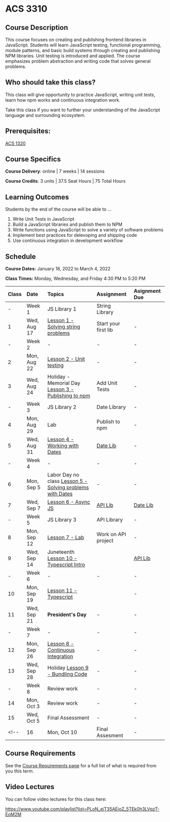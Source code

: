 # ACS 3310

<!-- | Course Section | Instructor | Slack Channel | Course Website | Instructor 1-on-1 |
| :---: | :---: | :---: | :---: | :---: |
| A | **@mitchell** | `#few-2-1-js-libs` | [make.sc/few2.1](https://make.sc/few2.1) | [Virtual Office](https://make.sc/mitchell-zoom) | -->

## Course Description

This course focuses on creating and publishing frontend libraries in JavaScript. Students will learn JavaScript testing, functional programming, module patterns, and basic build systems through creating and publishing NPM libraries. Unit testing is introduced and applied. The course emphasizes problem abstraction and writing code that solves general problems.

## Who should take this class?

This class will give opportunity to practice JavaScript, writing unit tests, learn how npm works and continuous integration work.

Take this class if you want to further your understanding of the JavaScript language and surrounding ecosystem.

## Prerequisites:  

[ACS 1320](https://github.com/Tech-at-DU/ACS-1320-JavaScript-Foundations)

## Course Specifics

**Course Delivery**: online | 7 weeks | 14 sessions

**Course Credits**: 3 units | 37.5 Seat Hours | 75 Total Hours

## Learning Outcomes

Students by the end of the course will be able to ...

1. Write Unit Tests in JavaScript
1. Build a JavaScript libraries and publish them to NPM
1. Write functions using JavaScript to solve a variety of software problems
1. Implement best practices for delevoping and shipping code
1. Use continuous integration in development workflow

## Schedule

**Course Dates:** January 18, 2022 to March 4, 2022

**Class Times:** Monday, Wednesday, and Friday 4:30 PM to 5:20 PM

| Class | Date | Topics | Assignment | Asignment Due |
|:------|:-----|:-------|:-----------|:--------------|
|  -    | Week 1 | JS Library 1 | String Library |  |
|  1    | Wed, Aug 17 | [Lesson 1 - Solving string problems] | Start your first lib | - |
|  -    | Week 2 | - | - | - |
|  2    | Mon, Aug 22 | [Lesson 2 - Unit testing] | - | - |
|  3    | Wed, Aug 24 | Holiday - Memorial Day [Lesson 3 - Publishing to npm] | Add Unit Tests | - |
|  -    | Week 3 | JS Library 2 | Date Library | - |
|  4    | Mon, Aug 29 | Lab | Publish to npm | - |
|  5    | Wed, Aug 31 | [Lesson 4 - Working with Dates] | [Date Lib] | - |
|  -    | Week 4 | - | - | - |
|  6    | Mon, Sep 5 | Labor Day no class [Lesson 5 - Solving problems with Dates] | - | - |
|  7    | Wed, Sep 7 | [Lesson 6 - Async JS] | [API Lib] | [Date Lib] |
|  -    | Week 5 | JS Library 3 | API Library | - |
|  8    | Mon, Sep 12 | [Lesson 7 - Lab] | Work on API project | - |
|  9    | Wed, Sep 14 | Juneteenth [Lesson 10 - Typescript Intro] |  | [API Lib] |
|  -    | Week 6 | - | - | - |
| 10    | Mon, Sep 19 | [Lesson 11 - Typescript] |  | - |
| 11    | Wed, Sep 21 | **President's Day** | - | - |
|  -    | Week 7 | - | - | - |
| 12    | Mon, Sep 26 | [Lesson 8 - Continuous Integration] | - | - |
| 13    | Wed, Sep 28 | Holiday  [Lesson 9 - Bundling Code] | - | - |
|  -    | Week 8 | Review work | - | - |
| 14    | Mon, Oct 3 | Review work | - | - |
| 15    | Wed, Oct 5 | Final Assessment | - | - |
<!-- | 16    | Mon, Oct 10 | Final Assesment | - | - | -->

<!--  -->
[Lesson 1 - Solving string problems]: ./lessons/lesson-01.md
[Lesson 2 - Unit testing]: ./lessons/lesson-02-unit-testing.md
[Lesson 3 - Publishing to npm]: ./lessons/lesson-03-publishing.md
[Lesson 4 - Working with Dates]: ./lessons/lesson-04-dates.md
[Lesson 5 - Solving problems with Dates]: ./lessons/lesson-05.md
[Lesson 6 - Async JS]: ./lessons/lesson-06.md
[Lesson 7 - Lab]: ./lessons/lesson-07.md
[Lesson 8 - Continuous Integration]: ./lessons/lesson-08-continuous-integration.md
[Lesson 9 - Bundling Code]: ./lessons/lesson-09-bundling.md
[Lesson 10 - Typescript Intro]: ./lessons/lesson-10-typescript.md
[Lesson 11 - Typescript]: ./lessons/lesson-11.md
[Lesson 12]: ./lessons/lesson-12.md
[Lesson 13]: ./lessons/lesson-13.md

[GradeScope]: https://www.gradescope.com/courses/219049

[String Lib]: ./assignments/assignment-01.md
[Publish to npm]: ./assignments/assignment-02.md
[Add Unit Tests]: ./assignments/assignment-03.md
[Date Lib]: ./assignments/assignment-07.md
[API Lib]: https://github.com/Make-School-Labs/weather-api
[Continuous Integration]: ./assignments/assignment-04.md
[Bundling code for distribution]: ./assignments/assignment-06.md
[Final Project]: assignments/assignment-09.md

## Course Requirements 

See the [Course Requirements page](course-requirements.md) for a full list of what is required from you this term. 

## Video Lectures

You can follow video lectures for this class here: 

https://www.youtube.com/playlist?list=PLoN_ejT35AEioZ_5TEk0h3LVqzT-EoM2M

